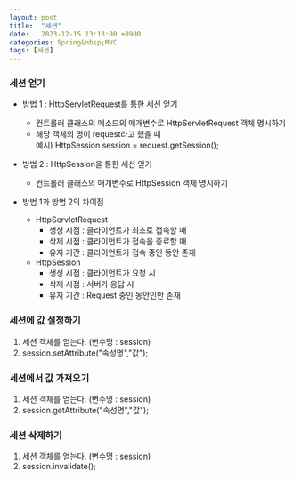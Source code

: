 ```yaml
---
layout: post
title:  "세션"
date:   2023-12-15 13:13:00 +0900
categories: Spring&nbsp;MVC
tags: [세션]
---
```


### 세션 얻기

- 방법 1 : HttpServletRequest를 통한 세션 얻기
    - 컨트롤러 클래스의 메소드의 매개변수로 HttpServletRequest 객체 명시하기
    - 해당 객체의 명이 request라고 했을 때  
        예시) HttpSession session = request.getSession();

- 방법 2 : HttpSession을 통한 세션 얻기
    - 컨트롤러 클래스의 매개변수로 HttpSession 객체 명시하기

- 방법 1과 방법 2의 차이점
    - HttpServletRequest
        - 생성 시점 : 클라이언트가 최초로 접속할 때
        - 삭제 시점 : 클라이언트가 접속을 종료할 때
        - 유지 기간 : 클라이언트가 접속 중인 동안 존재
    - HttpSession
        - 생성 시점 : 클라이언트가 요청 시
        - 삭제 시점 : 서버가 응답 시
        - 유지 기간 : Request 중인 동안인만 존재

### 세션에 값 설정하기

1. 세션 객체를 얻는다. (변수명 : session)
2. session.setAttribute("속성명","값");

### 세션에서 값 가져오기

1. 세션 객체를 얻는다. (변수명 : session)
2. session.getAttribute("속성명","값");

### 세션 삭제하기

1. 세션 객체를 얻는다. (변수명 : session)
2. session.invalidate();